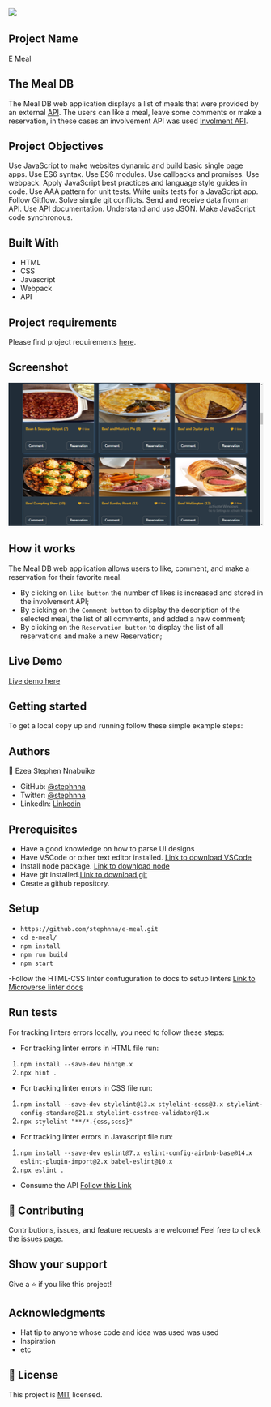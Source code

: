 ![](https://img.shields.io/badge/Microverse-blueviolet)

## Project Name 

E Meal
## The Meal DB

The Meal DB web application displays a list of meals that were provided by an external [API](https://www.themealdb.com/api/json/v1/1/filter.php?a=British). The users can like a meal, leave some comments or make a reservation, in these cases an involvement API was used [Involment API](https://www.notion.so/Involvement-API-869e60b5ad104603aa6db59e08150270).

## Project Objectives

Use JavaScript to make websites dynamic and build basic single page apps.
Use ES6 syntax.
Use ES6 modules.
Use callbacks and promises.
Use webpack.
Apply JavaScript best practices and language style guides in code.
Use AAA pattern for unit tests.
Write units tests for a JavaScript app.
Follow Gitflow.
Solve simple git conflicts.
Send and receive data from an API.
Use API documentation.
Understand and use JSON.
Make JavaScript code synchronous.

## Built With

- HTML
- CSS
- Javascript 
- Webpack
- API

## Project requirements 
Please find project requirements [here](https://github.com/microverseinc/curriculum-javascript/blob/main/group-capstone/js_capstone.md). 

## Screenshot

![screenshot](./src/assets/images/meal-screnshot.png)

## How it works

The Meal DB web application allows users to like, comment, and make a reservation for their favorite meal.
* By clicking on `like button` the number of likes is increased and stored in the involvement API;
* By clicking on the `Comment button` to display the description of the selected meal, the list of all comments, and added a new comment;
* By clicking on the `Reservation button` to display the list of all reservations and make a new Reservation;


## Live Demo
[Live demo here](https://stephnna.github.io/e-meal/)

## Getting started
To get a local copy up and running follow these simple example steps:

## Authors
👤 Ezea Stephen Nnabuike
- GitHub: [@stephnna](https://github.com/stephnna)
- Twitter: [@stephnna](https://twitter.com/stephnna)
- LinkedIn: [Linkedin](https://www.linkedin.com/in/stephen-nnabuike-ezea-143b97170/)

## Prerequisites
- Have a good knowledge on how to parse UI designs
- Have VSCode or other text editor installed. [Link to download VSCode](https://code.visualstudio.com/download)
- Install node package. [Link to download node](https://nodejs.org/en/download/)
- Have git installed.[Link to download git](https://git-scm.com/downloads)
- Create a github repository.

## Setup
- `https://github.com/stephnna/e-meal.git`
- `cd e-meal/`
- `npm install`
- `npm run build`
- `npm start`

-Follow the HTML-CSS linter confuguration to docs to setup linters [Link to Microverse linter docs](https://github.com/microverseinc/linters-config)

## Run tests

For tracking linters errors locally, you need to follow these steps:
- For tracking linter errors in HTML file run:

1. `npm install --save-dev hint@6.x`
2. `npx hint .`

- For tracking linter errors in CSS file run:

1. `npm install --save-dev stylelint@13.x stylelint-scss@3.x stylelint-config-standard@21.x stylelint-csstree-validator@1.x`
2. `npx stylelint "**/*.{css,scss}"`

- For tracking linter errors in Javascript file run:

1. `npm install --save-dev eslint@7.x eslint-config-airbnb-base@14.x eslint-plugin-import@2.x babel-eslint@10.x`
2. `npx eslint .`


- Consume the API
[Follow this Link](https://www.notion.so/Involvement-API-869e60b5ad104603aa6db59e08150270)

## 🤝 Contributing

Contributions, issues, and feature requests are welcome!
Feel free to check the [issues page](../../issues/).

## Show your support

Give a ⭐️ if you like this project!

## Acknowledgments

- Hat tip to anyone whose code and idea was used was used
- Inspiration
- etc

## 📝 License

This project is [MIT](./MIT.md) licensed.
